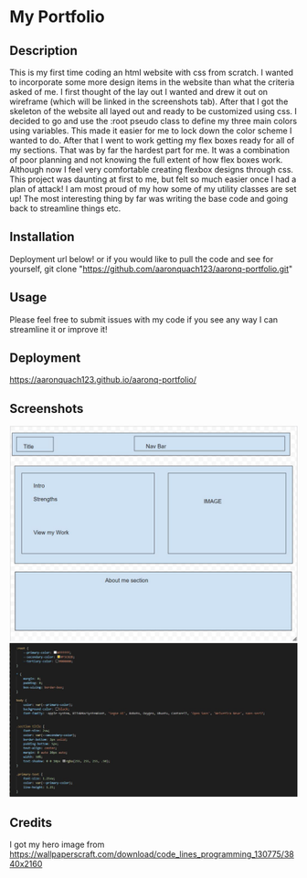 # My Portfolio

## Description
  This is my first time coding an html website with css from scratch. I wanted to incorporate some more design items in the website than what the criteria asked of me. I
  first thought of the lay out I wanted and drew it out on wireframe (which will be linked in the screenshots tab). After that I got the skeleton of the website all layed out and ready 
  to be customized using css. I decided to go and use the :root pseudo class to define my three main colors using variables. This made it easier for me to lock down the color scheme I wanted
  to do. After that I went to work getting my flex boxes ready for all of my sections. That was by far the hardest part for me. It was a combination of poor planning and not knowing the full
  extent of how flex boxes work. Although now I feel very comfortable creating flexbox designs through css. This project was daunting at first to me, but felt so much easier once I had
  a plan of attack! I am most proud of my how some of my utility classes are set up! The most interesting thing by far was writing the base code and going back to streamline things etc.
  
## Installation
  Deployment url below! or if you would like to pull the code and see for yourself,
  git clone "https://github.com/aaronquach123/aaronq-portfolio.git"
## Usage
  Please feel free to submit issues with my code if you see any way I can streamline it or improve it!
## Deployment
https://aaronquach123.github.io/aaronq-portfolio/

## Screenshots
![Screenshot of wireframe](./assets/images/screenshots/wireframe.JPG "Screenshot of wireframe")
![Screenshot of utility code](./assets/images/screenshots/utilitycss.JPG "Screenshot of Utility classes")

## Credits
I got my hero image from https://wallpaperscraft.com/download/code_lines_programming_130775/3840x2160 
